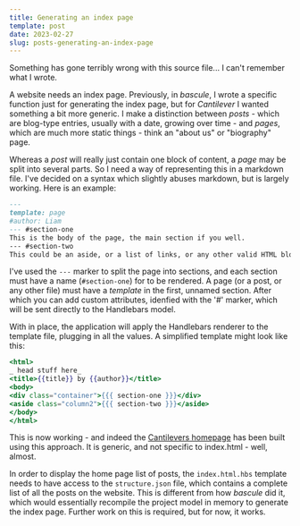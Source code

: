 ```yaml
---
title: Generating an index page
template: post
date: 2023-02-27
slug: posts-generating-an-index-page
---
```

Something has gone terribly wrong with this source file... I can't remember what I wrote.

A website needs an index page. Previously, in _bascule_, I wrote a specific function just for generating the index page, but for _Cantilever_ I wanted something a bit more generic. I make a distinction between _posts_ - which are blog-type entries, usually with a date, growing over time - and _pages_, which are much more static things - think an "about us" or "biography" page.

Whereas a _post_ will really just contain one block of content, a _page_ may be split into several parts. So I need a way of representing this in a markdown file. I've decided on a syntax which slightly abuses markdown, but is largely working. Here is an example:

```markdown
---
template: page
#author: Liam
--- #section-one
This is the body of the page, the main section if you well.
--- #section-two
This could be an aside, or a list of links, or any other valid HTML block.
```

I've used the `---` marker to split the page into sections, and each section must have a name (`#section-one`) for to be rendered. A page (or a post, or any other file) must have a _template_ in the first, unnamed section. After which you can add custom attributes, idenfied with the '#' marker, which will be sent directly to the Handlebars model.

With in place, the application will apply the Handlebars renderer to the template file, plugging in all the values. A simplified template might look like this:

```handlebars
<html>
_ head stuff here_
<title>{{title}} by {{author}}</title>
<body>
<div class="container">{{{ section-one }}}</div>
<aside class="column2">{{{ section-two }}}</aside>
</body>
</html>
```
This is now working - and indeed the [Cantilevers homepage](https://www.cantilevers.org/) has been built using this approach. It is generic, and not specific to index.html - well, almost.

In order to display the home page list of posts, the `index.html.hbs` template needs to have access to the `structure.json` file, which contains a complete list of all the posts on the website. This is different from how _bascule_ did it, which would essentially recompile the project model in memory to generate the index page. Further work on this is required, but for now, it works.
